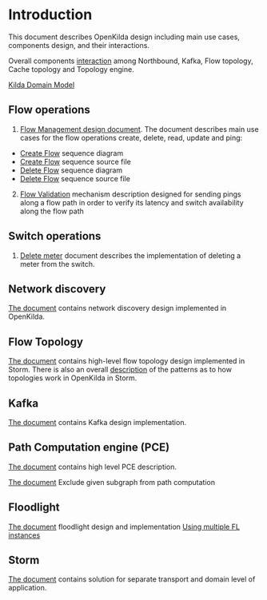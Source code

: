 
# Introduction
This document describes OpenKilda design including main use cases, components design, and their interactions.

Overall components [interaction](https://github.com/telstra/open-kilda/blob/develop/docs/design/usecase/northbound-and-flow-topology.svg) among Northbound, Kafka, Flow topology, Cache topology and Topology engine.

[Kilda Domain Model](domain-model/)

## Flow operations
1. [Flow Management design document](https://github.com/telstra/open-kilda/blob/develop/docs/design/usecase/flow-crud.md).
The document describes main use cases for the flow operations create, delete, read, update and ping:
- [Create Flow](https://github.com/telstra/open-kilda/blob/develop/docs/design/usecase/flow-crud-create-full.png) sequence diagram 
- [Create Flow](https://github.com/telstra/open-kilda/blob/develop/docs/design/usecase/flow-crud-create-full.txt) sequence source file
- [Delete Flow](https://github.com/telstra/open-kilda/blob/develop/docs/design/usecase/flow-crud-delete-full.png) sequence diagram
- [Delete Flow](https://github.com/telstra/open-kilda/blob/develop/docs/design/usecase/flow-crud-delete-full.txt) sequence source file
2. [Flow Validation](https://github.com/telstra/open-kilda/blob/develop/docs/design/usecase/flow-ping-manual.md) mechanism description designed for sending pings along a flow path in order to verify its latency and switch availability along the flow path

## Switch operations
1. [Delete meter](https://github.com/telstra/open-kilda/blob/develop/docs/design/usecase/meter-delete.md) document describes the implementation of deleting a meter from the switch.

## Network discovery
[The document](https://github.com/telstra/open-kilda/blob/develop/docs/design/usecase/discovery/network-discovery.md) contains 
network discovery design implemented in OpenKilda.

## Flow Topology
[The document](https://github.com/telstra/open-kilda/blob/develop/docs/design/usecase/flow-topology-high-level.md) 
contains high-level flow topology design implemented in Storm.
There is also an overall [description](https://github.com/telstra/open-kilda/blob/develop/docs/design/usecase/storm-topology-management.md)
of the patterns as to how topologies work in OpenKilda in Storm.

## Kafka
[The document](https://github.com/telstra/open-kilda/blob/develop/docs/design/kafka.md)
contains Kafka design implementation.

## Path Computation engine (PCE)
[The document](https://github.com/telstra/open-kilda/blob/develop/docs/design/path-computation.md) contains high level
PCE description.

[The document](https://github.com/telstra/open-kilda/blob/develop/docs/design/solutions/pce-exclude-subgraph/pce-exclude-subgraph.md)
Exclude given subgraph from path computation

## Floodlight
[The document](https://github.com/telstra/open-kilda/blob/develop/docs/design/solutions/floodlight/floodlight-guaranteed-processing.md) floodlight design and implementation
[Using multiple FL instances](fl-parallelism/)

## Storm
[The document](storm-decouple/) contains solution for separate transport and domain level of application.
